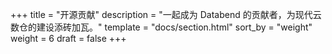 +++
title = "开源贡献"
description = "一起成为 Databend 的贡献者，为现代云数仓的建设添砖加瓦。"
template = "docs/section.html"
sort_by = "weight"
weight = 6
draft = false
+++
